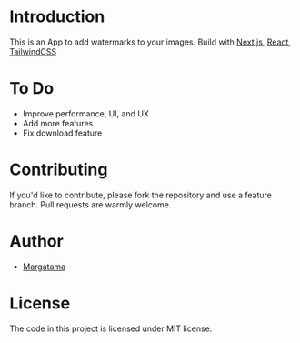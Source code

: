 Introduction
============
This is an App to add watermarks to your images. Build with [Next.js](https://nextjs.org/), [React](https://reactjs.org/), [TailwindCSS](https://tailwindcss.com/)

To Do
============
- Improve performance, UI, and UX
- Add more features
- Fix download feature

Contributing
============
If you'd like to contribute, please fork the repository and use a feature
branch. Pull requests are warmly welcome.

Author
=======
* [Margatama](https://www.linkedin.com/in/margatama)

License
=======
The code in this project is licensed under MIT license.